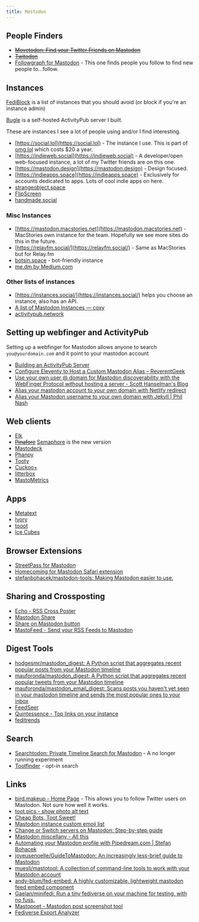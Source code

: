 ```yaml
---
title: Mastodon
---
```


## People Finders

- ~~[Movetodon: Find your Twitter Friends on Mastodon](https://www.movetodon.org/)~~
- ~~[Twitodon](https://twitodon.com/)~~
- [Followgraph for Mastodon](https://followgraph.vercel.app/) - This one finds people you follow to find new people to...follow.

## Instances

[FediBlock](https://joinfediverse.wiki/FediBlock) is a list of instances that you should avoid (or block if you're an instance admin)

[Bugle](https://bugle.lol) is a self-hosted ActivityPub server I built.

These are instances I see a lot of people using and/or I find interesting.

- [https://social.lol](https://social.lol) - The instance I use. This is part of [omg.lol](https://home.omg.lol/referred-by/robb) which costs $20 a year.
- [https://indieweb.social](https://indieweb.social) - A developer/open web-focused instance, a lot of my Twitter friends are on this one.
- [https://mastodon.design](https://mastodon.design) - Design focused.
- [https://indieapps.space](https://indieapps.space) - Exclusively for accounts dedicated to apps. Lots of cool indie apps on here.
- [strangeobject.space](https://strangeobject.space/explore)
- [FlipScreen](https://flipscreen.social/explore)
- [handmade.social](https://handmade.social/public/local)

### Misc Instances 

- [https://mastodon.macstories.net](https://mastodon.macstories.net) - MacStories own instance for the team. Hopefully we see more sites do this in the future.
- [https://relayfm.social/](https://relayfm.social/) - Same as MacStories but for Relay.fm
- [botsin.space](https://botsin.space/about) - bot-friendly instance
- [me.dm by Medium.com](https://me.dm/about)

### Other lists of instances

- [https://instances.social/](https://instances.social/) helps you choose an instance, also has an API.
- [A list of Mastodon Instances — coxy](https://coxy.co/mastodon/)
- [activitypub.network](https://activitypub.network/)

## Setting up webfinger and ActivityPub

Setting up a webfinger for Mastodon allows anyone to search `you@yourdomain.com` and it point to your mastodon account

- [Building an ActivityPub Server](https://rknight.me/building-an-activitypub-server/)
- [Configure Eleventy to Host a Custom Mastodon Alias – ReverentGeek](https://reverentgeek.com/configure-eleventy-to-host-a-custom-mastodon-alias/)
- [Use your own user @ domain for Mastodon discoverability with the WebFinger Protocol without hosting a server - Scott Hanselman's Blog](https://www.hanselman.com/blog/use-your-own-user-domain-for-mastodon-discoverability-with-the-webfinger-protocol-without-hosting-a-server)
- [Alias your mastodon account to your own domain with Netlify redirect](https://www.hawksworx.com/blog/alias-your-mastodon-username-to-your-domain-with-one-netlify-config-setting/)
- [Alias your Mastodon username to your own domain with Jekyll | Phil Nash](https://philna.sh/blog/2022/11/23/alias-your-mastodon-username-to-your-own-domain-with-jekyll/)


## Web clients

- [Elk](https://elk.zone/home)
- ~~[Pinafore](https://pinafore.social)~~ [Semaphore](https://semaphore.social) is the new version
- [Mastodeck](https://mastodeck.com/)
- [Phanpy](https://phanpy.social/#/)
- [Tooty](https://n1k0.github.io/tooty/)
- [Cuckoo+](https://www.cuckoo.social/#/oauth)
- [litterbox](https://litterbox.koyu.space/)
- [MastoMetrics](https://mastometrics.com)

## Apps

- [Metatext](https://apps.apple.com/us/app/metatext/id1523996615)
- [Ivory](https://tapbots.social/@ivory)
- [tooot](https://apps.apple.com/us/app/tooot/id1549772269)
- [Ice Cubes](https://github.com/Dimillian/IceCubesApp)

## Browser Extensions

- [StreetPass for Mastodon](https://streetpass.social/)
- [Homecoming for Mastodon Safari extension](https://underpassapp.com/homecoming/)
- [stefanbohacek/mastodon-tools: Making Mastodon easier to use.](https://github.com/stefanbohacek/mastodon-tools)

## Sharing and Crossposting

- [Echo - RSS Cross Poster](https://echo.rknight.me/)
- [Mastodon Share](https://mastodonshare.com/)
- [Share on Mastodon button](https://share-on-mastodon.micahilbery.com/)
- [MastoFeed - Send your RSS Feeds to Mastodon](https://mastofeed.org/)

## Digest Tools

- [hodgesmr/mastodon_digest: A Python script that aggregates recent popular posts from your Mastodon timeline](https://github.com/hodgesmr/mastodon_digest)
- [mauforonda/mastodon_digest: A Python script that aggregates recent popular tweets from your Mastodon timeline](https://github.com/mauforonda/mastodon_digest)
- [mauforonda/mastodon_email_digest: Scans posts you haven't yet seen in your mastodon timeline and sends the most popular ones to your inbox](https://github.com/mauforonda/mastodon_email_digest)
- [FeedSeer](https://news.feedseer.com/)
- [Quintessence - Top links on your instance](https://quintsns.pianeta.uno)
- [feditrends](https://feditrends.com/)

## Search

- [Searchtodon: Private Timeline Search for Mastodon](https://searchtodon.social/) - A no longer running experiment
- [Tootfinder](https://www.tootfinder.ch/) - opt-in search


## Links

- [bird.makeup - Home Page](https://bird.makeup/) - This allows you to follow Twitter users on Mastodon. Not sure how well it works.
- [toot.pics - show photo alt text](https://toot.pics/)
- [Cheap Bots, Toot Sweet!](https://cheapbotstootsweet.com/)
- [Mastodon instance custom emoji list](https://emojos.in/)
- [Change or Switch servers on Mastodon: Step-by-step guide](https://nerdschalk.com/change-or-switch-servers-on-mastodon-step-by-step-guide/)
- [Mastodon miscellany - All this](https://leancrew.com/all-this/2023/02/mastodon-miscellany/)
- [Automating your Mastodon profile with Pipedream.com | Stefan Bohacek](https://stefanbohacek.com/blog/automating-your-mastodon-profile-with-pipedream-com/)
- [joyeusenoelle/GuideToMastodon: An increasingly less-brief guide to Mastodon](https://github.com/joyeusenoelle/GuideToMastodon)
- [muesli/mastotool: A collection of command-line tools to work with your Mastodon account](https://github.com/muesli/mastotool)
- [andy-blum/fed-embed: A highly customizable, lightweight mastodon feed embed component](https://github.com/andy-blum/fed-embed)
- [Gaelan/minifedi: Run a tiny fediverse on your machine for testing, with no fuss.](https://github.com/gaelan/minifedi)
- [Mastopoet - Mastodon post screenshot tool](https://mastopoet.ohjelmoi.fi/)
- [Fediverse Export Analyzer](https://fediverse-export-analyzer.stefanbohacek.dev/)
